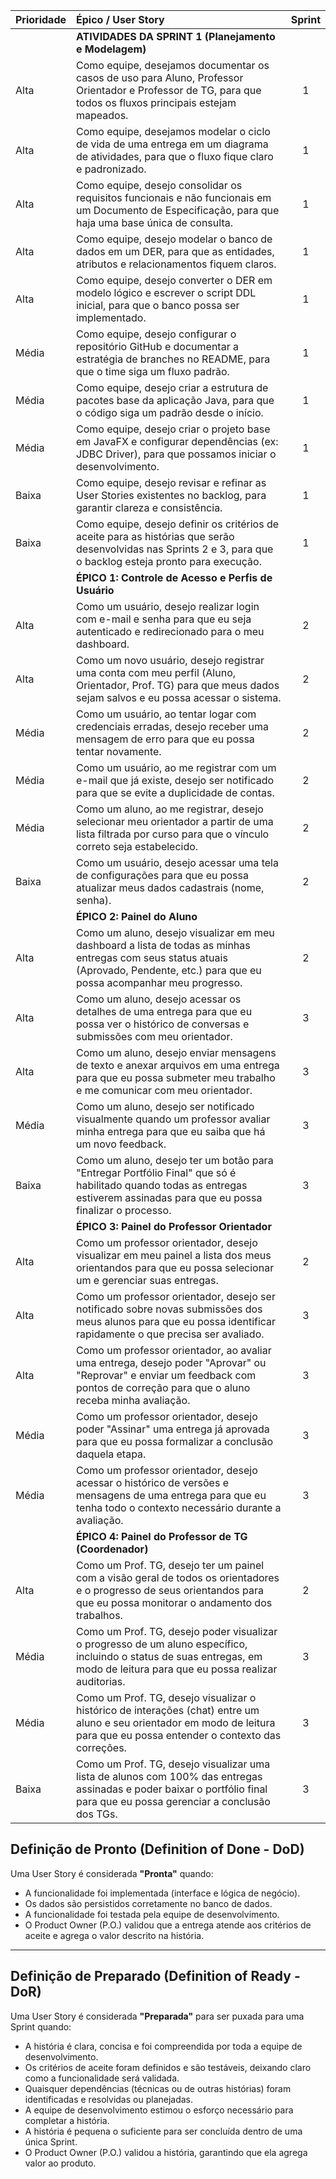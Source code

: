 | Prioridade | Épico / User Story | Sprint |
| :--- | :--- | :---: |
| | **ATIVIDADES DA SPRINT 1 (Planejamento e Modelagem)** | |
| Alta | Como equipe, desejamos documentar os casos de uso para Aluno, Professor Orientador e Professor de TG, para que todos os fluxos principais estejam mapeados. | 1 |
| Alta | Como equipe, desejamos modelar o ciclo de vida de uma entrega em um diagrama de atividades, para que o fluxo fique claro e padronizado. | 1 |
| Alta | Como equipe, desejo consolidar os requisitos funcionais e não funcionais em um Documento de Especificação, para que haja uma base única de consulta. | 1 |
| Alta | Como equipe, desejo modelar o banco de dados em um DER, para que as entidades, atributos e relacionamentos fiquem claros. | 1 |
| Alta | Como equipe, desejo converter o DER em modelo lógico e escrever o script DDL inicial, para que o banco possa ser implementado. | 1 |
| Média | Como equipe, desejo configurar o repositório GitHub e documentar a estratégia de branches no README, para que o time siga um fluxo padrão. | 1 |
| Média | Como equipe, desejo criar a estrutura de pacotes base da aplicação Java, para que o código siga um padrão desde o início. | 1 |
| Média | Como equipe, desejo criar o projeto base em JavaFX e configurar dependências (ex: JDBC Driver), para que possamos iniciar o desenvolvimento. | 1 |
| Baixa | Como equipe, desejo revisar e refinar as User Stories existentes no backlog, para garantir clareza e consistência. | 1 |
| Baixa | Como equipe, desejo definir os critérios de aceite para as histórias que serão desenvolvidas nas Sprints 2 e 3, para que o backlog esteja pronto para execução. | 1 |
| | **ÉPICO 1: Controle de Acesso e Perfis de Usuário** | |
| Alta | Como um usuário, desejo realizar login com e-mail e senha para que eu seja autenticado e redirecionado para o meu dashboard. | 2 |
| Alta | Como um novo usuário, desejo registrar uma conta com meu perfil (Aluno, Orientador, Prof. TG) para que meus dados sejam salvos e eu possa acessar o sistema. | 2 |
| Média | Como um usuário, ao tentar logar com credenciais erradas, desejo receber uma mensagem de erro para que eu possa tentar novamente. | 2 |
| Média | Como um usuário, ao me registrar com um e-mail que já existe, desejo ser notificado para que se evite a duplicidade de contas. | 2 |
| Média | Como um aluno, ao me registrar, desejo selecionar meu orientador a partir de uma lista filtrada por curso para que o vínculo correto seja estabelecido. | 2 |
| Baixa | Como um usuário, desejo acessar uma tela de configurações para que eu possa atualizar meus dados cadastrais (nome, senha). | 2 |
| | **ÉPICO 2: Painel do Aluno** | |
| Alta | Como um aluno, desejo visualizar em meu dashboard a lista de todas as minhas entregas com seus status atuais (Aprovado, Pendente, etc.) para que eu possa acompanhar meu progresso. | 2 |
| Alta | Como um aluno, desejo acessar os detalhes de uma entrega para que eu possa ver o histórico de conversas e submissões com meu orientador. | 3 |
| Alta | Como um aluno, desejo enviar mensagens de texto e anexar arquivos em uma entrega para que eu possa submeter meu trabalho e me comunicar com meu orientador. | 3 |
| Média | Como um aluno, desejo ser notificado visualmente quando um professor avaliar minha entrega para que eu saiba que há um novo feedback. | 3 |
| Baixa | Como um aluno, desejo ter um botão para "Entregar Portfólio Final" que só é habilitado quando todas as entregas estiverem assinadas para que eu possa finalizar o processo. | 3 |
| | **ÉPICO 3: Painel do Professor Orientador** | |
| Alta | Como um professor orientador, desejo visualizar em meu painel a lista dos meus orientandos para que eu possa selecionar um e gerenciar suas entregas. | 2 |
| Alta | Como um professor orientador, desejo ser notificado sobre novas submissões dos meus alunos para que eu possa identificar rapidamente o que precisa ser avaliado. | 3 |
| Alta | Como um professor orientador, ao avaliar uma entrega, desejo poder "Aprovar" ou "Reprovar" e enviar um feedback com pontos de correção para que o aluno receba minha avaliação. | 3 |
| Média | Como um professor orientador, desejo poder "Assinar" uma entrega já aprovada para que eu possa formalizar a conclusão daquela etapa. | 3 |
| Média | Como um professor orientador, desejo acessar o histórico de versões e mensagens de uma entrega para que eu tenha todo o contexto necessário durante a avaliação. | 3 |
| | **ÉPICO 4: Painel do Professor de TG (Coordenador)** | |
| Alta | Como um Prof. TG, desejo ter um painel com a visão geral de todos os orientadores e o progresso de seus orientandos para que eu possa monitorar o andamento dos trabalhos. | 2 |
| Média | Como um Prof. TG, desejo poder visualizar o progresso de um aluno específico, incluindo o status de suas entregas, em modo de leitura para que eu possa realizar auditorias. | 3 |
| Média | Como um Prof. TG, desejo visualizar o histórico de interações (chat) entre um aluno e seu orientador em modo de leitura para que eu possa entender o contexto das correções. | 3 |
| Baixa | Como um Prof. TG, desejo visualizar uma lista de alunos com 100% das entregas assinadas e poder baixar o portfólio final para que eu possa gerenciar a conclusão dos TGs. | 3 |

## Definição de Pronto (Definition of Done - DoD)
Uma User Story é considerada **"Pronta"** quando:

* A funcionalidade foi implementada (interface e lógica de negócio).
* Os dados são persistidos corretamente no banco de dados.
* A funcionalidade foi testada pela equipe de desenvolvimento.
* O Product Owner (P.O.) validou que a entrega atende aos critérios de aceite e agrega o valor descrito na história.

---

## Definição de Preparado (Definition of Ready - DoR)
Uma User Story é considerada **"Preparada"** para ser puxada para uma Sprint quando:

* A história é clara, concisa e foi compreendida por toda a equipe de desenvolvimento.
* Os critérios de aceite foram definidos e são testáveis, deixando claro como a funcionalidade será validada.
* Quaisquer dependências (técnicas ou de outras histórias) foram identificadas e resolvidas ou planejadas.
* A equipe de desenvolvimento estimou o esforço necessário para completar a história.
* A história é pequena o suficiente para ser concluída dentro de uma única Sprint.
* O Product Owner (P.O.) validou a história, garantindo que ela agrega valor ao produto.
